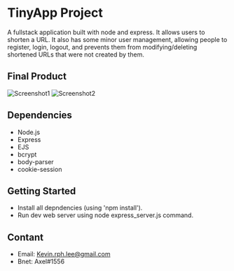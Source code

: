 # TinyApp Project

A fullstack application built with node and express. It allows users to shorten a URL. It also has some minor user management, allowing people to register, login, logout, and prevents them from modifying/deleting shortened URLs that were not created by them.

## Final Product

![Screenshot1](/sceenshot.png)
![Screenshot2](/sceenshot1.png)

## Dependencies
- Node.js
- Express
- EJS
- bcrypt
- body-parser
- cookie-session

## Getting Started

- Install all depndencies (using 'npm install').
- Run dev web server using node express_server.js command.

## Contant

- Email: Kevin.rph.lee@gmail.com
- Bnet: Axel#1556